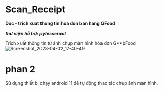 # Scan_Receipt
**Doc - trich xuat thong tin hoa don ban hang GFood** 

***thư viện hỗ trợ: pytesseract***

Trích xuất thông tin từ ảnh chụp màn hình hóa đơn G**bFood
![Screenshot_2023-04-02_17-40-49](https://github.com/DcViet/Scan_grabReceipt/assets/111166640/b694820b-8cd8-4f53-92ee-aa3f30a5f284)

# phan 2
Sử dụng thiết bị chạy android 11 để tự động thao tác chụp ảnh màn hình.

